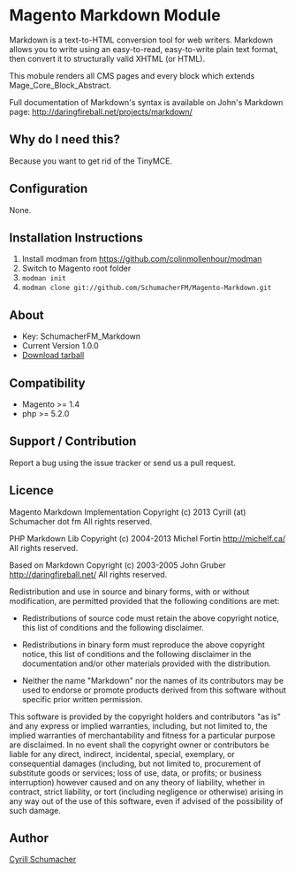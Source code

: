 Magento Markdown Module
=======================

Markdown is a text-to-HTML conversion tool for web writers. Markdown
allows you to write using an easy-to-read, easy-to-write plain text
format, then convert it to structurally valid XHTML (or HTML).

This mobule renders all CMS pages and every block which extends Mage_Core_Block_Abstract.

Full documentation of Markdown's syntax is available on John's
Markdown page: <http://daringfireball.net/projects/markdown/>


Why do I need this?
-------------------

Because you want to get rid of the TinyMCE.

Configuration
-------------

None.

Installation Instructions
-------------------------
1. Install modman from https://github.com/colinmollenhour/modman
2. Switch to Magento root folder
3. `modman init`
4. `modman clone git://github.com/SchumacherFM/Magento-Markdown.git`

About
-----
- Key: SchumacherFM_Markdown
- Current Version 1.0.0
- [Download tarball](https://github.com/SchumacherFM/Magento-Markdown/tags)

Compatibility
-------------
- Magento >= 1.4
- php >= 5.2.0

Support / Contribution
----------------------

Report a bug using the issue tracker or send us a pull request.

Licence
-------

Magento Markdown Implementation
Copyright (c) 2013 Cyrill (at) Schumacher dot fm
All rights reserved.

PHP Markdown Lib
Copyright (c) 2004-2013 Michel Fortin
<http://michelf.ca/>
All rights reserved.

Based on Markdown
Copyright (c) 2003-2005 John Gruber
<http://daringfireball.net/>
All rights reserved.

Redistribution and use in source and binary forms, with or without
modification, are permitted provided that the following conditions are
met:

*   Redistributions of source code must retain the above copyright
    notice, this list of conditions and the following disclaimer.

*   Redistributions in binary form must reproduce the above copyright
    notice, this list of conditions and the following disclaimer in the
    documentation and/or other materials provided with the
    distribution.

*   Neither the name "Markdown" nor the names of its contributors may
    be used to endorse or promote products derived from this software
    without specific prior written permission.

This software is provided by the copyright holders and contributors "as
is" and any express or implied warranties, including, but not limited
to, the implied warranties of merchantability and fitness for a
particular purpose are disclaimed. In no event shall the copyright owner
or contributors be liable for any direct, indirect, incidental, special,
exemplary, or consequential damages (including, but not limited to,
procurement of substitute goods or services; loss of use, data, or
profits; or business interruption) however caused and on any theory of
liability, whether in contract, strict liability, or tort (including
negligence or otherwise) arising in any way out of the use of this
software, even if advised of the possibility of such damage.


Author
------

[Cyrill Schumacher](https://github.com/SchumacherFM)
